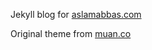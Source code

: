 Jekyll blog for [aslamabbas.com](http://aslamabbas.com)

Original theme from [muan.co](https://github.com/muan)